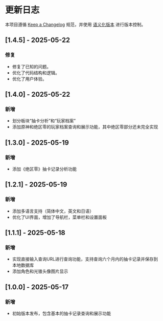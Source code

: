 # 更新日志

本项目遵循 [Keep a Changelog](https://keepachangelog.com/zh-CN/1.1.0/) 规范，并使用 [语义化版本](https://semver.org/lang/zh-CN/) 进行版本控制。

## [1.4.5] - 2025-05-22

### 修复

 - 修复了已知的问题。
 - 优化了代码结构和逻辑。
 - 优化了用户体验。

## [1.4.0] - 2025-05-22

### 新增

 -  划分板块“抽卡分析”和“玩家档案”
 -  添加原神和绝区零的玩家档案查询和展示功能，其中绝区零部分还未完全实现

## [1.3.0] - 2025-05-19

### 新增

-  添加《绝区零》抽卡记录分析功能

## [1.2.1] - 2025-05-19

### 新增

-  添加多语言支持（简体中文，英文和日语）
-  优化了UI界面，增加了导航栏，菜单栏和设置面板

## [1.1.1] - 2025-05-18

### 新增
- 实现直接输入查询URL进行查询功能，支持查询六个月内的抽卡记录并保存到本地数据库
- 添加角色和光锥头像图片显示

## [1.0.0] - 2025-05-17

### 新增
- 初始版本发布，包含基本的抽卡记录查询和展示功能
